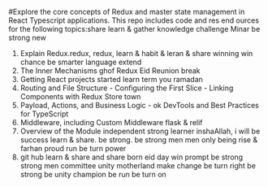 #Explore the core concepts of Redux and master state management in React Typescript applications. This repo includes code and res end ources for the following topics:share learn & gather knowledge challenge Minar be strong new

1. Explain Redux.redux, redux, learn & habit & leran & share winning win chance be smarter language extend
2. The Inner Mechanisms ghof Redux Eid Reunion break
3. Getting React projects started learn term you ramadan
4. Routing and File Structure - Configuring the First Slice - Linking Components with Redux Store town
5. Payload, Actions, and Business Logic - ok DevTools and Best Practices for TypeScript
6. Middleware, including Custom Middleware flask & relif
7. Overview of the Module independent strong learner inshaAllah, i will be success  learn & share. be strong. be strong men men only being rise & farhan proud run be turn power
8. git hub learn & share and share born eid day win prompt be strong strong men committee unity motherland make change be turn right be strong be unity champion be run be turn on
